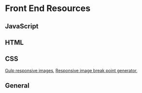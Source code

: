 # Front End Resources
## JavaScript
## HTML
## CSS
[Gulp responsive images](https://github.com/dcgauld/gulp-responsive-images),
[Responsive image break point generator](https://www.responsivebreakpoints.com/),
## General
